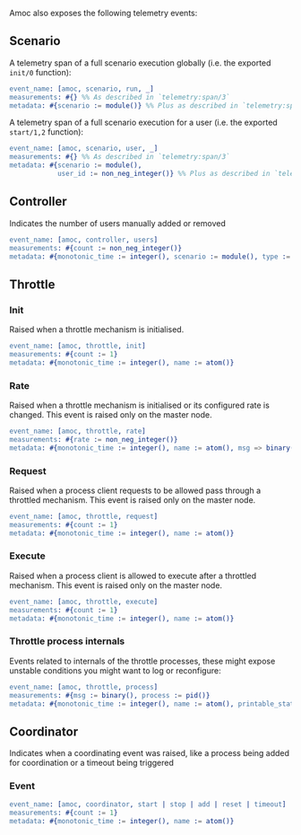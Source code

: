 Amoc also exposes the following telemetry events:

## Scenario

A telemetry span of a full scenario execution globally (i.e. the exported `init/0` function):
```erlang
event_name: [amoc, scenario, run, _]
measurements: #{} %% As described in `telemetry:span/3`
metadata: #{scenario := module()} %% Plus as described in `telemetry:span/3`
```

A telemetry span of a full scenario execution for a user (i.e. the exported `start/1,2` function):
```erlang
event_name: [amoc, scenario, user, _]
measurements: #{} %% As described in `telemetry:span/3`
metadata: #{scenario := module(),
            user_id := non_neg_integer()} %% Plus as described in `telemetry:span/3`
```

## Controller

Indicates the number of users manually added or removed
```erlang
event_name: [amoc, controller, users]
measurements: #{count := non_neg_integer()}
metadata: #{monotonic_time := integer(), scenario := module(), type := add | remove}
```

## Throttle

### Init

Raised when a throttle mechanism is initialised.
```erlang
event_name: [amoc, throttle, init]
measurements: #{count := 1}
metadata: #{monotonic_time := integer(), name := atom()}
```

### Rate

Raised when a throttle mechanism is initialised or its configured rate is changed.
This event is raised only on the master node.
```erlang
event_name: [amoc, throttle, rate]
measurements: #{rate := non_neg_integer()}
metadata: #{monotonic_time := integer(), name := atom(), msg => binary()}
```

### Request

Raised when a process client requests to be allowed pass through a throttled mechanism.
This event is raised only on the master node.
```erlang
event_name: [amoc, throttle, request]
measurements: #{count := 1}
metadata: #{monotonic_time := integer(), name := atom()}
```

### Execute

Raised when a process client is allowed to execute after a throttled mechanism.
This event is raised only on the master node.
```erlang
event_name: [amoc, throttle, execute]
measurements: #{count := 1}
metadata: #{monotonic_time := integer(), name := atom()}
```

### Throttle process internals

Events related to internals of the throttle processes, these might expose unstable conditions you
might want to log or reconfigure:
```erlang
event_name: [amoc, throttle, process]
measurements: #{msg := binary(), process := pid()}
metadata: #{monotonic_time := integer(), name := atom(), printable_state => map()}
```

## Coordinator

Indicates when a coordinating event was raised, like a process being added for coordination or a timeout being triggered

### Event
```erlang
event_name: [amoc, coordinator, start | stop | add | reset | timeout]
measurements: #{count := 1}
metadata: #{monotonic_time := integer(), name := atom()}
```
